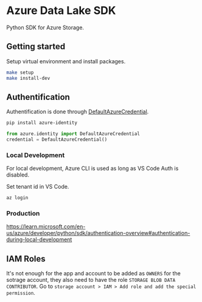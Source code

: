 # Azure Data Lake SDK

Python SDK for Azure Storage.

## Getting started

Setup virtual environment and install packages.

```bash
make setup
make install-dev
```

## Authentification

Authentification is done through [DefaultAzureCredential](https://learn.microsoft.com/en-us/python/api/azure-identity/azure.identity.defaultazurecredential?view=azure-python).

```bash
pip install azure-identity
```

```py
from azure.identity import DefaultAzureCredential
credential = DefaultAzureCredential()
```

### Local Development

For local development, Azure CLI is used as long as VS Code Auth is disabled.

Set tenant id in VS Code.

```bash
az login
```

### Production

https://learn.microsoft.com/en-us/azure/developer/python/sdk/authentication-overview#authentication-during-local-development


## IAM Roles

It's not enough for the app and account to be added as `OWNERS` for the sotrage account, they also need to have the role `STORAGE BLOB DATA CONTRIBUTOR`. Go to `storage account > IAM > Add role and add the special permission`.
